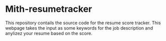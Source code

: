 # Mith-resumetracker
This repository contails the source code for the resume score tracker.
This webpage takes the input as some keywords for the job description and anylizez your resume based on the score.
